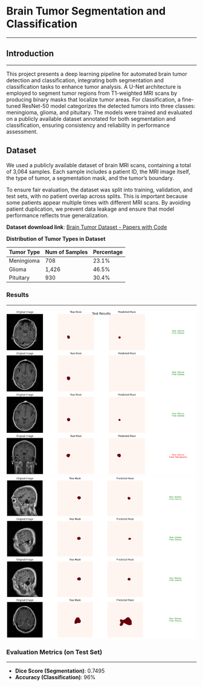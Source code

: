 # Brain Tumor Segmentation and Classification
---

## Introduction
---

This project presents a deep learning pipeline for automated brain tumor detection and classification, integrating both segmentation and classification tasks to enhance tumor analysis. A U-Net architecture is employed to segment tumor regions from T1-weighted MRI scans by producing binary masks that localize tumor areas. For classification, a fine-tuned ResNet-50 model categorizes the detected tumors into three classes: meningioma, glioma, and pituitary. The models were trained and evaluated on a publicly available dataset annotated for both segmentation and classification, ensuring consistency and reliability in performance assessment.

## Dataset

We used a publicly available dataset of brain MRI scans, containing a total of 3,064 samples. Each sample includes a patient ID, the MRI image itself, the type of tumor, a segmentation mask, and the tumor’s boundary.

To ensure fair evaluation, the dataset was split into training, validation, and test sets, with no patient overlap across splits. This is important because some patients appear multiple times with different MRI scans. By avoiding patient duplication, we prevent data leakage and ensure that model performance reflects true generalization.

**Dataset download link**: [Brain Tumor Dataset - Papers with Code](https://paperswithcode.com/dataset/brain-tumor-dataset)

**Distribution of Tumor Types in Dataset**


| Tumor Type | Num of Samples | Percentage |
|------------|----------------|------------|
| Meningioma | 708            | 23.1%      |
| Glioma     | 1,426          | 46.5%      |
| Pituitary  | 930            | 30.4%      |

### Results
---
<p float="left">
  <img src="Results/result_1.PNG" width="800"/>
  <img src="Results/result_2.PNG" width="800"/>
</p>


### Evaluation Metrics (on Test Set)
---

- **Dice Score (Segmentation)**: 0.7495  
- **Accuracy (Classification)**: 96%
